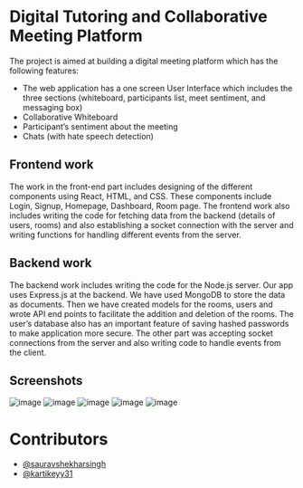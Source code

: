 # Digital Tutoring and Collaborative Meeting Platform

The project is aimed at building a digital meeting platform which has the following features:
 - The web application has a one screen User Interface which includes the three sections (whiteboard, participants list, meet sentiment, and messaging box)
 - Collaborative Whiteboard
 - Participant’s sentiment about the meeting
 - Chats (with hate speech detection)

## Frontend work
The work in the front-end part includes designing of the different components using React, HTML, and CSS. These components include Login, Signup, Homepage, Dashboard, Room page. The frontend work also includes writing the code for fetching data from the backend (details of users, rooms) and also establishing a socket connection with the server and writing functions for handling different events from the server.

## Backend work
The backend work includes writing the code for the Node.js server. Our app uses Express.js at the backend. We have used MongoDB to store the data as documents. Then we have created models for the rooms, users and wrote API end points to facilitate the addition and deletion of the rooms. The user’s database also has an important feature of saving hashed passwords to make application more secure. The other part was accepting socket connections from the server and also writing code to handle events from the client.

## Screenshots
![image](https://user-images.githubusercontent.com/62594900/155007213-8f8901d2-4c29-44a1-8150-6eb26a92e657.png)
![image](https://user-images.githubusercontent.com/62594900/155007227-9806a967-ef0c-4469-bd4b-86294811a61d.png)
![image](https://user-images.githubusercontent.com/62594900/155007239-6ff8e1e4-409e-4dbd-a71e-21c8ee347899.png)
![image](https://user-images.githubusercontent.com/62594900/155007249-2016c9fb-9ca9-410c-bf4a-ff3ff1ec76cb.png)
![image](https://user-images.githubusercontent.com/62594900/155007254-531d6a11-971d-4956-b83c-88811807be3b.png)

# Contributors
- [@sauravshekharsingh](https://www.github.com/sauravshekharsingh)
- [@kartikeyy31](https://github.com/kartikeyy31)